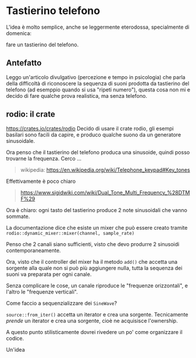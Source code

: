 # Tastierino telefono

L'idea è molto semplice, anche se leggermente eterodossa, specialmente di domenica:

fare un tastierino del telefono.

## Antefatto

Leggo un'articolo divulgativo (percezione e tempo in psicologia) che parla della
difficoltà di riconoscere la sequenza di suoni prodotta da tastierino del telefono
(ad esemppio quando si usa "ripeti numero"), questa cosa non mi e decido di fare
qualche prova realistica, ma senza telefono.

## rodio: il crate

https://crates.io/crates/rodio
Decido di usare il crate rodio, gli esempi basilari sono facili da capire, e produco
qualche suono da un generatore sinusoidale.

Ora penso che il tastierino del telefono produca una sinusoide, quindi posso trovarne la frequenza.
Cerco ...

> wikipedia: https://en.wikipedia.org/wiki/Telephone_keypad#Key_tones

Effettivamente è poco chiaro

> https://www.sigidwiki.com/wiki/Dual_Tone_Multi_Frequency_%28DTMF%29

Ora è chiaro: ogni tasto del tastierino produce 2 note sinusoidali che vanno sommate.

La documentazione dice che esiste un mixer che può essere creato tramite
`rodio::dynamic_mixer::mixer(channel, sample_rate)`

Penso che 2 canali siano sufficienti, visto che devo produrre 2 sinusoidi contemporaneamente.

Ora, visto che il controller del mixer ha il metodo `add()` che accetta una sorgente
alla quale non si può più aggiungere nulla, tutta la sequenza dei suoni va preparata per ogni
canale.

Senza complicare le cose, un canale riproduce le "frequenze orizzontali", e l'altro le
"frequenze verticali".

Come faccio a sequenzializzare dei `SineWave`?

`source::from_iter()` accetta un iterator e crea una sorgente.
Tecnicamente _prende_ un iterator e crea una sorgente, cioè ne acquisisce l'ownership.

A questo punto stilisticamente dovrei rivedere un po' come organizzare il codice.

Un'idea